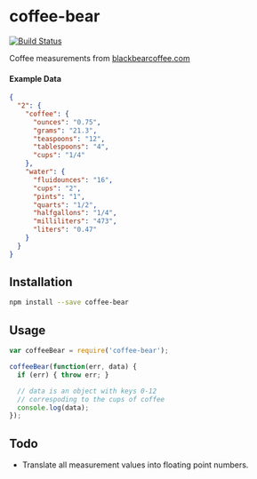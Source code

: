 coffee-bear
===========
[![Build Status](https://travis-ci.org/stevenschobert/coffee-bear.png?branch=master)](https://travis-ci.org/stevenschobert/coffee-bear)

Coffee measurements from [blackbearcoffee.com](http://blackbearcoffee.com/resources/83)

#### Example Data

```json
{
  "2": {
    "coffee": {
      "ounces": "0.75",
      "grams": "21.3",
      "teaspoons": "12",
      "tablespoons": "4",
      "cups": "1/4"
    },
    "water": {
      "fluidounces": "16",
      "cups": "2",
      "pints": "1",
      "quarts": "1/2",
      "halfgallons": "1/4",
      "milliliters": "473",
      "liters": "0.47"
    }
  }
}
```
## Installation

```sh
npm install --save coffee-bear
```

## Usage

```js
var coffeeBear = require('coffee-bear');

coffeeBear(function(err, data) {
  if (err) { throw err; }

  // data is an object with keys 0-12
  // correspoding to the cups of coffee
  console.log(data);
});
```

## Todo

- Translate all measurement values into floating point numbers.

